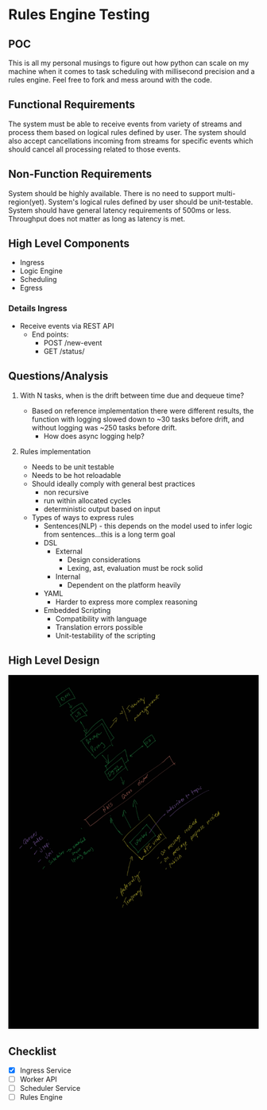 # Rules Engine Testing


## POC

This is all my personal musings to figure out how python can scale on my machine when it comes to task scheduling with millisecond precision and a rules engine. Feel free to fork and mess around with the code.

## Functional Requirements

The system must be able to receive events from variety of streams and process them based on logical rules defined by user. The system should also accept cancellations incoming from streams for specific events which should cancel all processing related to those events.


## Non-Function Requirements

System should be highly available. There is no need to support multi-region(yet). System's logical rules defined by user should be unit-testable. System should have general latency requirements of 500ms or less. Throughput does not matter as long as latency is met.


## High Level Components

- Ingress
- Logic Engine
- Scheduling
- Egress

### Details Ingress

- Receive events via REST API
    - End points:
        - POST /new-event
        - GET /status/<id>



## Questions/Analysis

1. With N tasks, when is the drift between time due and dequeue time?
    - Based on reference implementation there were different results, the function with logging slowed down to ~30 tasks before drift, and without logging was ~250 tasks before drift.
        - How does async logging help?

2. Rules implementation
    - Needs to be unit testable
    - Needs to be hot reloadable
    - Should ideally comply with general best practices
        - non recursive
        - run within allocated cycles
        - deterministic output based on input
    - Types of ways to express rules
        - Sentences(NLP) - this depends on the model used to infer logic from sentences...this is a long term goal
        - DSL
            - External
                - Design considerations
                - Lexing, ast, evaluation must be rock solid
            - Internal
                - Dependent on the platform heavily
        - YAML
            - Harder to express more complex reasoning
        - Embedded Scripting
            - Compatibility with language
            - Translation errors possible
            - Unit-testability of the scripting


## High Level Design

![](./hld.jpg)

## Checklist

- [x] Ingress Service
- [ ] Worker API
- [ ] Scheduler Service
- [ ] Rules Engine